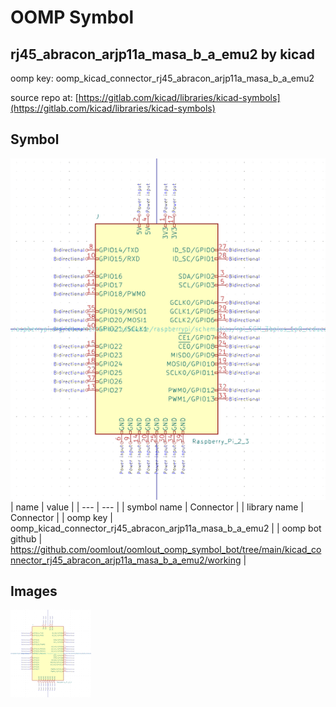 # OOMP Symbol  
## rj45_abracon_arjp11a_masa_b_a_emu2  by kicad  
  
oomp key: oomp_kicad_connector_rj45_abracon_arjp11a_masa_b_a_emu2  
  
source repo at: [https://gitlab.com/kicad/libraries/kicad-symbols](https://gitlab.com/kicad/libraries/kicad-symbols)  
## Symbol  
  
[![working.png](working_600.png)](working.png)  
| name | value | 
| --- | --- | 
| symbol name | Connector | 
| library name | Connector | 
| oomp key | oomp_kicad_connector_rj45_abracon_arjp11a_masa_b_a_emu2 | 
| oomp bot github | https://github.com/oomlout/oomlout_oomp_symbol_bot/tree/main/kicad_connector_rj45_abracon_arjp11a_masa_b_a_emu2/working | 
## Images  
  
[![working.png](working_140.png)](working.png)  
